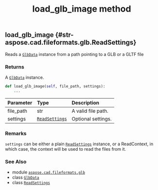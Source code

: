﻿---
title: load_glb_image method
second_title: Aspose.CAD for Python via .NET API References
description: 
type: docs
weight: 190
url: /python-net/aspose.cad.fileformats.glb/glbdata/load_glb_image/
is_root: false
---

## load_glb_image {#str-aspose.cad.fileformats.glb.ReadSettings}

Reads a [`GlbData`](/cad/python-net/aspose.cad.fileformats.glb/glbdata) instance from a path pointing to a GLB or a GLTF file


### Returns 


A [`GlbData`](/cad/python-net/aspose.cad.fileformats.glb/glbdata) instance.


```python
def load_glb_image(self, file_path, settings):
    ...
```


| Parameter | Type | Description |
| :- | :- | :- |
| file_path | str | A valid file path. |
| settings | [`ReadSettings`](/cad/python-net/aspose.cad.fileformats.glb/readsettings) | Optional settings. |
### Remarks

`settings` can be either a plain [`ReadSettings`](/cad/python-net/aspose.cad.fileformats.glb/readsettings) instance,
or a ReadContext, in which case, the context will be used to read the
files from it.


### See Also
* module [`aspose.cad.fileformats.glb`](../../)
* class [`GlbData`](/cad/python-net/aspose.cad.fileformats.glb/glbdata)
* class [`ReadSettings`](/cad/python-net/aspose.cad.fileformats.glb/readsettings)
